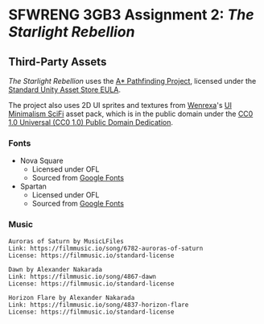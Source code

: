 # SFWRENG 3GB3 Assignment 2: *The Starlight Rebellion*

## Third-Party Assets

*The Starlight Rebellion* uses the [A\* Pathfinding Project](https://arongranberg.com/astar/), licensed under the [Standard Unity Asset Store EULA](https://unity3d.com/legal/as_terms).

The project also uses 2D UI sprites and textures from [Wenrexa](https://wenrexa.itch.io/)'s [UI Minimalism SciFi](https://opengameart.org/content/assets-ui-minimalism-scifi) asset pack,
which is in the public domain under the [CC0 1.0 Universal (CC0 1.0) Public Domain Dedication](https://creativecommons.org/publicdomain/zero/1.0/).

### Fonts

- Nova Square
  - Licensed under OFL
  - Sourced from [Google Fonts](https://fonts.google.com/specimen/Nova+Square)
- Spartan
  - Licensed under OFL
  - Sourced from [Google Fonts](https://fonts.google.com/specimen/Spartan)

### Music

    Auroras of Saturn by MusicLFiles
    Link: https://filmmusic.io/song/6782-auroras-of-saturn
    License: https://filmmusic.io/standard-license

    Dawn by Alexander Nakarada
    Link: https://filmmusic.io/song/4867-dawn
    License: https://filmmusic.io/standard-license

    Horizon Flare by Alexander Nakarada
    Link: https://filmmusic.io/song/4837-horizon-flare
    License: https://filmmusic.io/standard-license

